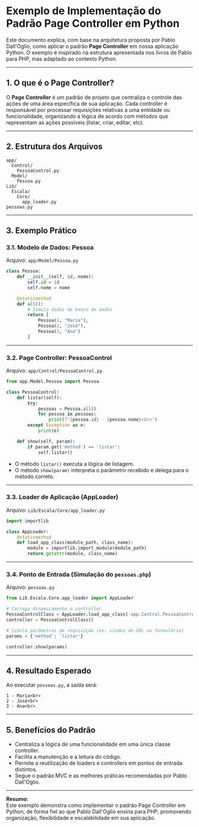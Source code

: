 # Exemplo de Implementação do Padrão Page Controller em Python

Este documento explica, com base na arquitetura proposta por Pablo Dall'Oglio, como aplicar o padrão **Page Controller** em nossa aplicação Python. O exemplo é inspirado na estrutura apresentada nos livros de Pablo para PHP, mas adaptado ao contexto Python.

---

## 1. O que é o Page Controller?

O **Page Controller** é um padrão de projeto que centraliza o controle das ações de uma área específica de sua aplicação. Cada controller é responsável por processar requisições relativas a uma entidade ou funcionalidade, organizando a lógica de acordo com métodos que representam as ações possíveis (listar, criar, editar, etc).

---

## 2. Estrutura dos Arquivos

```
app/
  Control/
    PessoaControl.py
  Model/
    Pessoa.py
Lib/
  Escala/
    Core/
      app_loader.py
pessoas.py
```

---

## 3. Exemplo Prático

### 3.1. Modelo de Dados: Pessoa

Arquivo: `app/Model/Pessoa.py`

```python
class Pessoa:
    def __init__(self, id, nome):
        self.id = id
        self.nome = nome

    @staticmethod
    def all():
        # Simula dados de banco de dados
        return [
            Pessoa(1, "Maria"),
            Pessoa(2, "José"),
            Pessoa(3, "Ana")
        ]
```

---

### 3.2. Page Controller: PessoaControl

Arquivo: `app/Control/PessoaControl.py`

```python
from app.Model.Pessoa import Pessoa

class PessoaControl:
    def listar(self):
        try:
            pessoas = Pessoa.all()
            for pessoa in pessoas:
                print(f"{pessoa.id} - {pessoa.nome}<br>")
        except Exception as e:
            print(e)

    def show(self, param):
        if param.get('method') == 'listar':
            self.listar()
```

- O método `listar()` executa a lógica de listagem.
- O método `show(param)` interpreta o parâmetro recebido e delega para o método correto.

---

### 3.3. Loader de Aplicação (AppLoader)

Arquivo: `Lib/Escala/Core/app_loader.py`

```python
import importlib

class AppLoader:
    @staticmethod
    def load_app_class(module_path, class_name):
        module = importlib.import_module(module_path)
        return getattr(module, class_name)
```

---

### 3.4. Ponto de Entrada (Simulação do `pessoas.php`)

Arquivo: `pessoas.py`

```python
from Lib.Escala.Core.app_loader import AppLoader

# Carrega dinamicamente o controller
PessoaControlClass = AppLoader.load_app_class('app.Control.PessoaControl', 'PessoaControl')
controller = PessoaControlClass()

# Simula parâmetros de requisição (ex: vindos de URL ou formulário)
params = {'method': 'listar'}

controller.show(params)
```

---

## 4. Resultado Esperado

Ao executar `pessoas.py`, a saída será:

```
1 - Maria<br>
2 - José<br>
3 - Ana<br>
```

---

## 5. Benefícios do Padrão

- Centraliza a lógica de uma funcionalidade em uma única classe controller.
- Facilita a manutenção e a leitura do código.
- Permite a reutilização de loaders e controllers em pontos de entrada distintos.
- Segue o padrão MVC e as melhores práticas recomendadas por Pablo Dall'Oglio.

---

**Resumo:**  
Este exemplo demonstra como implementar o padrão Page Controller em Python, de forma fiel ao que Pablo Dall'Oglio ensina para PHP, promovendo organização, flexibilidade e escalabilidade em sua aplicação.
